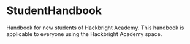 StudentHandbook
===============

Handbook for new students of Hackbright Academy. This handbook is applicable to everyone using the Hackbright Academy space.
